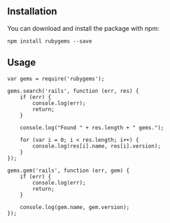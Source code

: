 ## Installation
You can download and install the package with npm:
```
npm install rubygems --save
```

## Usage
```
var gems = require('rubygems');

gems.search('rails', function (err, res) {
    if (err) {
        console.log(err);
        return;
    }

    console.log("Found " + res.length + " gems.");

    for (var i = 0; i < res.length; i++) {
        console.log(res[i].name, res[i].version);
    }
});
```

```
gems.gem('rails', function (err, gem) {
    if (err) {
        console.log(err);
        return;
    }

    console.log(gem.name, gem.version);
});
```
